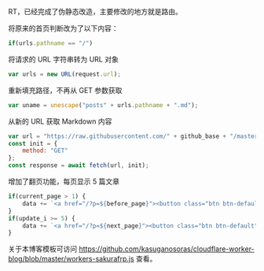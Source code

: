 RT，已经完成了伪静态改造，主要修改的地方就是路由。

将原来的首页判断改为了以下内容：

```javascript
if(urls.pathname == "/")
```

将请求的 URL 字符串转为 URL 对象

```javascript
var urls = new URL(request.url);
```

重新填充路径，不再从 GET 参数获取

```javascript
var uname = unescape("posts" + urls.pathname + ".md");
```

从新的 URL 获取 Markdown 内容

```javascript
var url = "https://raw.githubusercontent.com/" + github_base + "/master/posts" + urls.pathname + ".md";
const init = {
    method: "GET"
};
const response = await fetch(url, init);
```

增加了翻页功能，每页显示 5 篇文章

```javascript
if(current_page > 1) {
    data += `<a href="/?p=${before_page}"><button class="btn btn-default">上一页</button></a>&nbsp; &nbsp;`;
}
if(update_i >= 5) {
    data += `<a href="/?p=${next_page}"><button class="btn btn-default">下一页</button></a>`;
}
```

关于本博客模板可访问 https://github.com/kasuganosoras/cloudflare-worker-blog/blob/master/workers-sakurafrp.js 查看。


